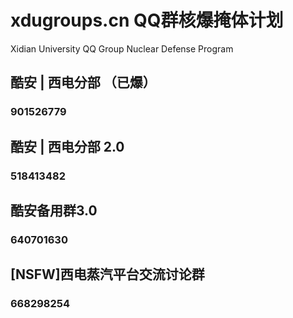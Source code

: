 # xdugroups.cn QQ群核爆掩体计划
Xidian University QQ Group Nuclear Defense Program
## 酷安 | 西电分部 （已爆）
### 901526779
## 酷安 | 西电分部 2.0
### 518413482
## 酷安备用群3.0
### 640701630
## [NSFW]西电蒸汽平台交流讨论群
### 668298254
